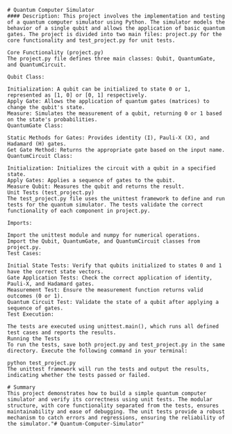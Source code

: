     # Quantum Computer Simulator
    #### Description: This project involves the implementation and testing of a quantum computer simulator using Python. The simulator models the behavior of a single qubit and allows the application of basic quantum gates. The project is divided into two main files: project.py for the core functionality and test_project.py for unit tests.

    Core Functionality (project.py)
    The project.py file defines three main classes: Qubit, QuantumGate, and QuantumCircuit.

    Qubit Class:

    Initialization: A qubit can be initialized to state 0 or 1, represented as [1, 0] or [0, 1] respectively.
    Apply Gate: Allows the application of quantum gates (matrices) to change the qubit's state.
    Measure: Simulates the measurement of a qubit, returning 0 or 1 based on the state's probabilities.
    QuantumGate Class:

    Static Methods for Gates: Provides identity (I), Pauli-X (X), and Hadamard (H) gates.
    Get Gate Method: Returns the appropriate gate based on the input name.
    QuantumCircuit Class:

    Initialization: Initializes the circuit with a qubit in a specified state.
    Apply Gates: Applies a sequence of gates to the qubit.
    Measure Qubit: Measures the qubit and returns the result.
    Unit Tests (test_project.py)
    The test_project.py file uses the unittest framework to define and run tests for the quantum simulator. The tests validate the correct functionality of each component in project.py.

    Imports:

    Import the unittest module and numpy for numerical operations.
    Import the Qubit, QuantumGate, and QuantumCircuit classes from project.py.
    Test Cases:

    Initial State Tests: Verify that qubits initialized to states 0 and 1 have the correct state vectors.
    Gate Application Tests: Check the correct application of identity, Pauli-X, and Hadamard gates.
    Measurement Test: Ensure the measurement function returns valid outcomes (0 or 1).
    Quantum Circuit Test: Validate the state of a qubit after applying a sequence of gates.
    Test Execution:

    The tests are executed using unittest.main(), which runs all defined test cases and reports the results.
    Running the Tests
    To run the tests, save both project.py and test_project.py in the same directory. Execute the following command in your terminal:

    python test_project.py
    The unittest framework will run the tests and output the results, indicating whether the tests passed or failed.

    # Summary
    This project demonstrates how to build a simple quantum computer simulator and verify its correctness using unit tests. The modular structure, with core functionality separated from the tests, ensures maintainability and ease of debugging. The unit tests provide a robust mechanism to catch errors and regressions, ensuring the reliability of the simulator."# Quantum-Computer-Simulator" 
